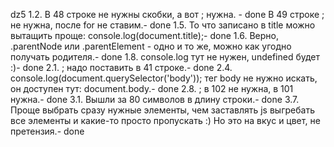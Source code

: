 dz5
1.2. В 48 строке не нужны скобки, а вот ; нужна. - done
В 49 строке ; не нужна, после for не ставим.- done
1.5. То что записано в title можно вытащить проще: console.log(document.title);- done
1.6. Верно, .parentNode или .parentElement - одно и то же, можно как угодно получать родителя.- done
1.8. console.log тут не нужен, undefined будет :)- done
2.1. ; надо поставить в 41 строке.- done
2.4. console.log(document.querySelector('body')); тег body не нужно искать, он доступен тут: document.body.- done
2.8. ; в 102 не нужна, в 101 нужна.- done
3.1. Вышли за 80 символов в длину строки.- done
3.7. Проще выбрать сразу нужные элементы, чем заставлять js выгребать все элементы и какие-то просто пропускать :) Но это на вкус и цвет, не претензия.- done 
